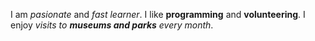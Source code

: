 I am *pasionate* and _fast learner_.
I like **programming** and __volunteering__.
I enjoy _visits to **museums and parks** every month_.
